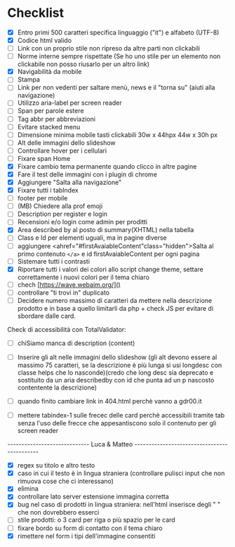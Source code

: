 # Checklist

- [X] Entro primi 500 caratteri specifica linguaggio ("it") e alfabeto (UTF-8)
- [x] Codice html valido
- [ ] Link con un proprio stile non ripreso da altre parti non clickabili
- [ ] Norme interne sempre rispettate (Se ho uno stile per un elemento non clickabile non posso riusarlo per un altro link)
- [X] Navigabilità da mobile
- [ ] Stampa
- [ ] Link per non vedenti per saltare menù, news e il "torna su" (aiuti alla navigazione)
- [ ] Utilizzo aria-label per screen reader
- [ ] Span per parole estere
- [ ] Tag abbr per abbreviazioni
- [ ] Evitare stacked menu
- [ ] Dimensione minima mobile tasti clickabili 30w x 44hpx 44w x 30h px
- [ ] Alt delle immagini dello slideshow
- [ ] Controllare hover per i cellulari
- [ ] Fixare span Home
- [X] Fixare cambio tema permanente quando clicco in altre pagine
- [X] Fare il test delle immagini con i plugin di chrome
- [X] Aggiungere "Salta alla navigazione"
- [X] Fixare tutti i tabIndex
- [ ] footer per mobile
- [ ] (MB) Chiedere alla prof emoji
- [ ] Description per register e login
- [ ] Recensioni e/o login come admin per proditti
- [X] Area described by al posto di summary(XHTML) nella tabella
- [ ] Class e Id per elementi uguali, ma in pagine diverse
- [ ] aggiungere <ahref="#firstAvaiableContent"class="hidden">Salta al primo contenuto `</a>` e id firstAvaiableContent per ogni pagina
- [ ] Sistemare tutti i contrasti
- [X] Riportare tutti i valori dei colori allo script change theme, settare correttamente i nuovi colori per il tema chiaro
- [ ] chech [https://wave.webaim.org/]()
- [ ] controllare "ti trovi in" duplicato
- [ ] Decidere numero massimo di caratteri da mettere nella descrizione prodotto e in base a quello limitarli da php + check JS per evitare di sbordare dalle card.

Check di accessibilità con TotalValidator:

- [ ] chiSiamo manca di description (content)
- [ ] Inserire gli alt nelle immagini dello slideshow (gli alt devono essere al massimo 75 caratteri, se la descrizione è più lunga si usi longdesc con classe helps che lo nasconde)(credo che long desc sia deprecato e sostituito da un aria describedby con id che punta ad un p nascosto contentente la descrizione)
- [ ] quando finito cambiare link in 404.html perchè vanno a gdr00.it
- [ ] mettere tabindex-1 sulle frecec delle card perchè accessibili tramite tab senza l'uso delle frecce che appesantiscono solo il contenuto per gli screen reader


----------------------------- Luca & Matteo --------------------------------------------
- [x] regex su titolo e altro testo
- [x] caso in cui il testo è in lingua straniera (controllare pulisci input che non rimuova cose che ci interessano)
- [X] elimina
- [x] controllare lato server estensione immagina corretta
- [X] bug nel caso di prodotti in lingua straniera: nell'html inserisce degli " " che non dovrebbero esserci
- [ ] stile prodotti: o 3 card per riga o più spazio per le card
- [ ] fixare bordo su form di contatto con il tema chiaro
- [X] rimettere nel form i tipi dell'immagine consentiti
